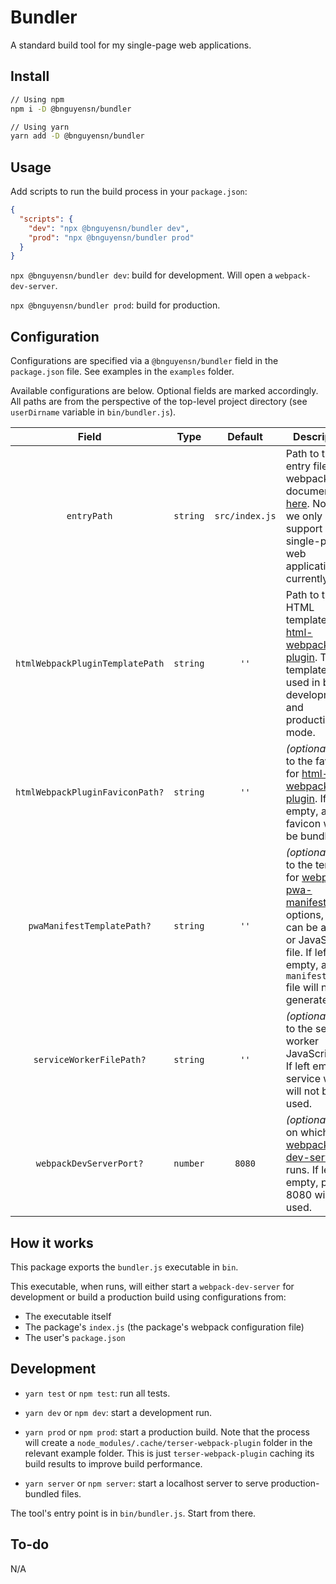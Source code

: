 # Bundler

A standard build tool for my single-page web applications.

## Install

```bash
// Using npm
npm i -D @bnguyensn/bundler

// Using yarn
yarn add -D @bnguyensn/bundler
```

## Usage

Add scripts to run the build process in your `package.json`:

```json
{
  "scripts": {
    "dev": "npx @bnguyensn/bundler dev",
    "prod": "npx @bnguyensn/bundler prod"
  }
}
```

`npx @bnguyensn/bundler dev`: build for development. Will open a `webpack-dev-server`.

`npx @bnguyensn/bundler prod`: build for production.

## Configuration

Configurations are specified via a `@bnguyensn/bundler` field in the `package.json` file. See examples in the `examples` folder. 

Available configurations are below. Optional fields are marked accordingly. All paths are from the perspective of the top-level project directory (see `userDirname` variable in `bin/bundler.js`).

Field | Type | Default | Description
:---: | :---: | :---: | ---
`entryPath` | `string` | `src/index.js` | Path to the entry file for webpack. See documentation [here](https://webpack.js.org/concepts/entry-points/). Note that we only support single-page web applications currently.
`htmlWebpackPluginTemplatePath` | `string` | `''` | Path to the HTML template for [html-webpack-plugin](https://github.com/jantimon/html-webpack-plugin). This template is used in both development and production mode.
`htmlWebpackPluginFaviconPath?` | `string` | `''` | *(optional)* Path to the favicon for [html-webpack-plugin](https://github.com/jantimon/html-webpack-plugin#events). If left empty, a favicon will not be bundled.
`pwaManifestTemplatePath?` | `string` | `''` | *(optional)* Path to the template for [webpack-pwa-manifest](https://github.com/arthurbergmz/webpack-pwa-manifest)'s options, which can be a JSON or JavaScript file. If left empty, a `manifest.json` file will not be generated.
`serviceWorkerFilePath?` | `string` | `''` | *(optional)* Path to the service worker JavaScript file. If left empty, service worker will not be used.
`webpackDevServerPort?` | `number` | `8080` | *(optional)* Port on which [webpack-dev-server](https://webpack.js.org/guides/development/#using-webpack-dev-server) runs. If left empty, port 8080 will be used.
 

## How it works

This package exports the `bundler.js` executable in `bin`.

This executable, when runs, will either start a `webpack-dev-server` for development or build a production build using configurations from:
 
* The executable itself
* The package's `index.js` (the package's webpack configuration file)
* The user's `package.json`

## Development

* `yarn test` or `npm test`: run all tests.

* `yarn dev` or `npm dev`: start a development run.

* `yarn prod` or `npm prod`: start a production build. Note that the process will create a `node_modules/.cache/terser-webpack-plugin` folder in the relevant example folder. This is just `terser-webpack-plugin` caching its build results to improve build performance.

* `yarn server` or `npm server`: start a localhost server to serve production-bundled files.

The tool's entry point is in `bin/bundler.js`. Start from there.

## To-do

N/A
